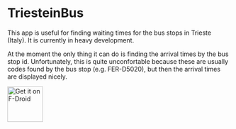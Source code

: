 TriesteinBus
============

This app is useful for finding waiting times for the bus stops in Trieste (Italy). It is currently in heavy development.

At the moment the only thing it can do is finding the arrival times by the bus stop id. Unfortunately, this is quite unconfortable because these are usually codes found by the bus stop (e.g. FER-D5020), but then the arrival times are displayed nicely.

<a href="https://f-droid.org/packages/it.fabmazz.triestebus/" target="_blank">
<img src="https://f-droid.org/badge/get-it-on.png" alt="Get it on F-Droid" height="80"/></a>
